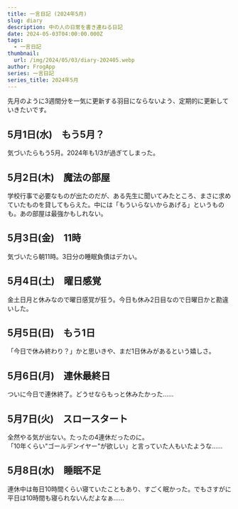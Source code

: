 ```yaml
---
title: 一言日記 (2024年5月)
slug: diary
description: 中の人の日常を書き連ねる日記
date: 2024-05-03T04:00:00.000Z
tags:
  - 一言日記
thumbnail:
  url: /img/2024/05/03/diary-202405.webp
author: FrogApp
series: 一言日記
series_title: 2024年5月
---
```


先月のように3週間分を一気に更新する羽目にならないよう、定期的に更新していきたいです。

## 5月1日(水)　もう5月？

気づいたらもう5月。2024年も1/3が過ぎてしまった。

## 5月2日(木)　魔法の部屋

学校行事で必要なものが出たのだが、ある先生に聞いてみたところ、まさに求めていたものを貸してもらえた。中には「もういらないからあげる」というものも。あの部屋は最強かもしれない。

## 5月3日(金)　11時

気づいたら朝11時。3日分の睡眠負債はデカい。

## 5月4日(土)　曜日感覚

金土日月と休みなので曜日感覚が狂う。今日も休み2日目なので日曜日かと勘違いした。

## 5月5日(日)　もう1日

「今日で休み終わり？」かと思いきや、まだ1日休みがあるという嬉しさ。

## 5月6日(月)　連休最終日

ついに今日で連休終了。どうせならもっと休みたかった……

## 5月7日(火)　スロースタート

全然やる気が出ない。たったの4連休だったのに。\
「10年くらい"ゴールデンイヤー"が欲しい」と言っていた人もいたような……

## 5月8日(水)　睡眠不足

連休中は毎日10時間くらい寝ていたこともあり、すごく眠かった。でもさすがに平日は10時間も寝られないんだよなぁ……
